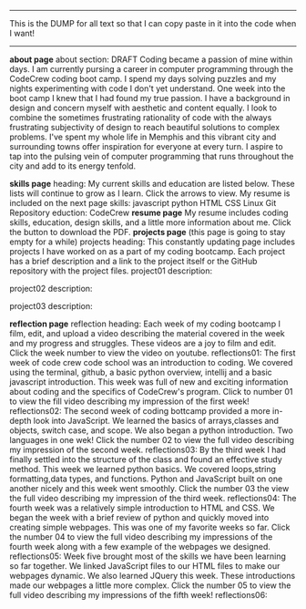 ***********************************************************************************************************************
This is the DUMP for all text so that I can copy paste in it into the code when I want!
***********************************************************************************************************************

**about page**
about section:
DRAFT
Coding became a passion of mine within days.
I am currently pursing a career in computer programming through the CodeCrew coding
boot camp. I spend my days solving puzzles and my nights experimenting with code I 
don't yet understand. One week into the boot camp I knew that I had found my true passion.
I have a background in design and concern myself with aesthetic and content equally.
I look to combine the sometimes frustrating rationality of code with the always frustrating
subjectivity of design to reach beautiful solutions to complex problems. I've spent my whole
life in Memphis and this vibrant city and surrounding towns offer inspiration for everyone at
every turn. I aspire to tap into the pulsing vein of computer programming that runs 
throughout the city and add to its energy tenfold.

**skills page**
heading:
My current skills and education are listed below. These lists will continue to grow as
I learn. Click the arrows to view. My resume is included on the next page
skills:
javascript
python
HTML
CSS
Linux
Git Repository
eduction:
CodeCrew
**resume page**
My resume includes coding skills, education, design skills, and a little more information about me.
Click the button to download the PDF.
**projects page**
(this page is going to stay empty for a while) 
projects heading:
This constantly updating page includes projects I have worked on as a part of my coding
bootcamp. Each project has a brief description and a link to the project itself or the
GitHub repository with the project files.
project01 description:

project02 description:

project03 description:


**reflection page** 
reflection heading:
Each week of my coding bootcamp I film, edit, and upload a video describing the material
covered in the week and my progress and struggles. These videos are a joy to film and edit. Click 
the week number to view the video on youtube.
reflections01:
The first week of code crew code school was an introduction to coding. We covered using the terminal, github,
a basic python overview, intellij and a basic javascript introduction. This week was full of new and exciting information
about coding and the specifics of CodeCrew's program. Click to number 01 to view the fill video describing my impression 
of the first week!
reflections02:
The second week of coding bottcamp provided a more in-depth look into JavaScript. We learned the basics of arrays,classes and objects,
switch case, and scope. We also began a python introduction. Two languages in one wek! Click the number 02 to view
the full video describing my impression of the second week.
reflections03:
By the third week I had finally settled into the structure of the class and found an effective study method. This week we learned python
basics. We covered loops,string formatting,data types, and functions. Python and JavaScript built on one another nicely 
and this week went smoothly. Click the number 03 the view the full video describing my impression of the third week.
reflections04:
The fourth week was a relatively simple introduction to HTML and CSS. We began the week with a brief review of python and quickly moved into
creating simple webpages. This was one of my favorite weeks so far. Click the number 04 to view the full video describing
my impressions of the fourth week along with a few example of the webpages we designed.
reflections05:
Week five brought most of the skills we have been learning so far together. We linked JavaScript files to our HTML files to make
our webpages dynamic. We also learned JQuery this week. These introductions made our webpages a little more complex. Click the number 05
to view the full video describing my impressions of the fifth week!
reflections06:

